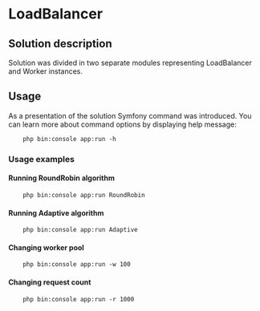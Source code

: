 # LoadBalancer

## Solution description

Solution was divided in two separate modules representing LoadBalancer and Worker instances. 

## Usage

As a presentation of the solution Symfony command was introduced. You can learn more about command options by displaying help message: 

```
    php bin:console app:run -h
```

### Usage examples

#### Running RoundRobin algorithm

```
    php bin:console app:run RoundRobin
```

#### Running Adaptive algorithm

```
    php bin:console app:run Adaptive
```

#### Changing worker pool

```
    php bin:console app:run -w 100
```

#### Changing request count

```
    php bin:console app:run -r 1000
```